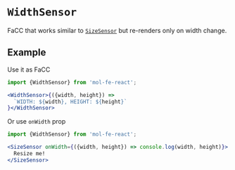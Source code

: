 # `WidthSensor`

FaCC that works similar to [`SizeSensor`](./SizeSensor.md) but re-renders only on width change.

## Example

Use it as FaCC

```jsx
import {WidthSensor} from 'mol-fe-react';

<WidthSensor>{({width, height}) =>
  `WIDTH: ${width}, HEIGHT: ${height}`
}</WidthSensor>
```

Or use `onWidth` prop

```jsx
import {WidthSensor} from 'mol-fe-react';

<SizeSensor onWidth={({width, height}) => console.log(width, height)}>
  Resize me!
</SizeSensor>
```
